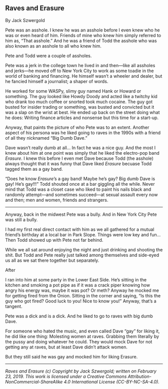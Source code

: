 ## Raves and Erasure

By Jack Szwergold

Pete was an asshole. I knew he was an asshole before I even knew who he was or even heard of him. Friends of mine who knew him simply referred to him as, “That asshole.” And he was a friend of Todd the asshole who was also known as an asshole to all who knew him.

Pete and Todd were a couple of assholes.

Pete was a jerk in the college town he lived in and then—like all assholes and jerks—he moved off to New York City to work as some toadie in the world of banking and financing. He himself wasn’t a wheeler and dealer, but he fancied himself a journalist; a shaper of words.

He worked for some WASPy, slimy guy named Hank or Howard or something. The guy looked like Howdy Doody and acted like a twitchy kid who drank too much coffee or snorted took much cocaine. The guy got busted for insider trading or something, was busted and convicted but it was a slap on the wrist at best. He ended up back on the street doing what he does: Writing finance articles and nonsense but this time for a start-up.
 
Anyway, that paints the picture of who Pete was to an extent. Another aspect of his persona was he liked going to raves in the 1990s with a friend of all they nicknamed “Big Dumb Dave.”

Dave wasn’t really dumb at all… In fact he was a nice guy. And the most I knew about him at one point was simply that he liked the electro-pop band *Erasure*. I knew this before I even met Dave because Todd (the asshole) always thought that it was funny that Dave liked *Erasure* becuase Todd tagged them as a gay band.

“Does he know *Erasure*’s a gay band! Maybe he’s gay? Big dumb Dave is gay! He’s gay!!!” Todd shouted once at a bar giggling all the while. Never mind that Todd was a closet case who liked to paint his nails black and randomly attempt—and sometimes succeed—at sexual assault every now and then; men and women, friends and strangers.

***

Anyway, back in the midwest Pete was a bully. And in New York City Pete was still a bully.

I had my first real direct contact with him as we all gathered for a mutual friend’s birthday at a local bar in Park Slope. Things were low key and fun… Then Todd showed up with Pete not far behind.

While we all sat around enjoying the night and just drinking and shooting the shit. But Todd and Pete really just talked among themselves and side-eyed us all as we sat there together but separately.

After 

 I ran into him at some party in the Lower East Side. He’s sitting in the kitchen and smoking a pot pipe as if it was a crack piper knowing how angry his energy was, maybe it was pot? Or meth? Anyway he mocked me for getting fired from the Onion. Sitting in the corner and saying, “Is this the guy who got fired? Good luck to you! Nice to know you!” Anyway, that’s a tangent.

Pete was a dick and is a dick. And he liked to go to raves with big dumb Dave.

For someone who hated the music, and even called Dave “gay” for liking it, he did like one thing: Molesting women at raves.  Grabbing them literally by the pussy and doing whatever he could. They would mock Dave for not getting any at raves, but at least Dave didn’t attack women.

But they still said he was gay and mocked him for liking Erasure.

***

*Raves and Erasure (c) Copyright by Jack Szwergold; written on February 23, 2019. This work is licensed under a Creative Commons Attribution-NonCommercial-ShareAlike 4.0 International License (CC-BY-NC-SA-4.0).*